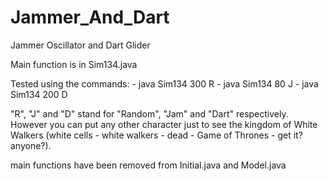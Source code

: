 # Jammer_And_Dart
<p>Jammer Oscillator and Dart Glider</p>
<p>Main function is in Sim134.java</p>

<p>Tested using the commands:
  - java Sim134 300 R
  - java Sim134 80 J
  - java Sim134 200 D
</p>
<p> "R", "J" and "D" stand for "Random", "Jam" and "Dart" respectively. However you can put any other character just to see the kingdom of White Walkers (white cells - white walkers - dead - Game of Thrones - get it? anyone?). </p>
<p> main functions have been removed from Initial.java and Model.java </p>

